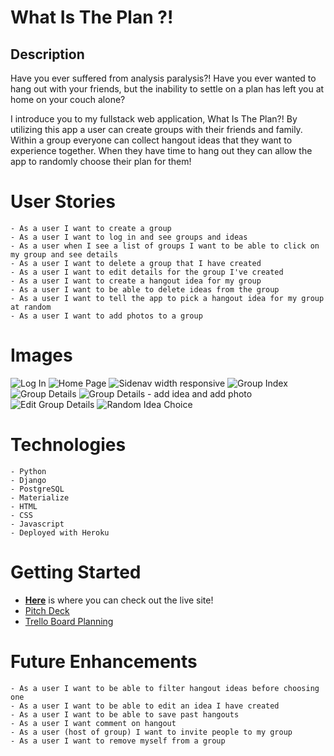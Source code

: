 # What Is The Plan ?!

## Description
Have you ever suffered from analysis paralysis?! Have you ever wanted to
hang out with your friends, but the inability to settle on a plan has left you at home on your couch alone? 

I introduce you to my fullstack web application, What Is The Plan?! By utilizing this app a user can create groups with their friends and family. Within a group everyone can collect hangout ideas that they want to experience together. When they have time to hang out they can allow the app to randomly choose their plan for them! 

# User Stories

    - As a user I want to create a group
    - As a user I want to log in and see groups and ideas
    - As a user when I see a list of groups I want to be able to click on my group and see details
    - As a user I want to delete a group that I have created
    - As a user I want to edit details for the group I've created
    - As a user I want to create a hangout idea for my group
    - As a user I want to be able to delete ideas from the group
    - As a user I want to tell the app to pick a hangout idea for my group at random
    - As a user I want to add photos to a group

# Images

![Log In](/staticfiles/images/Log%20In.png)
![Home Page](staticfiles/images/Home%20Page.png)
![Sidenav width responsive](staticfiles/images/Sidenav%20on%20mobile.png)
![Group Index](staticfiles/images/Groups%20Index.png)
![Group Details](staticfiles/images/Group%20Details.png)
![Group Details - add idea and add photo](staticfiles/images/Group%20Details%20:%20Add%20Idea%20:%20Add%20Photo.png)
![Edit Group Details](staticfiles/images/Edit%20Group%20Details.png)
![Random Idea Choice](staticfiles/images/Random%20idea%20choice.png)

# Technologies

    - Python
    - Django
    - PostgreSQL
    - Materialize
    - HTML
    - CSS
    - Javascript
    - Deployed with Heroku


# Getting Started
*  **[Here](https://whatisourplan.herokuapp.com/)** is where you can check out the live site!
* [Pitch Deck](https://docs.google.com/presentation/d/1bUNAN-Cj-mLHfT0VkSIDrb-WXYLizGT1g9OSSGyLcZI/edit#slide=id.p)
* [Trello Board Planning](https://trello.com/b/MMmcI1T1/whats-the-plan)

# Future Enhancements

    - As a user I want to be able to filter hangout ideas before choosing one
    - As a user I want to be able to edit an idea I have created
    - As a user I want to be able to save past hangouts
    - As a user I want comment on hangout
    - As a user (host of group) I want to invite people to my group
    - As a user I want to remove myself from a group